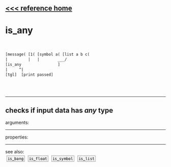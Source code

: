 [<<< reference home](ceammc_lib.md)
---

# is_any

```


[message( [1( [symbol a( [list a b c(
|         |   |        ___/
[is_any                ]
|     ^|
[tgl]  [print passed]

                
            
```
---
checks if input data has *any* type
---
arguments:


---
properties:


---
see also:<br>
[![is_bang](img/object_is_bang.png)](is_bang.md)
[![is_float](img/object_is_float.png)](is_float.md)
[![is_symbol](img/object_is_symbol.png)](is_symbol.md)
[![is_list](img/object_is_list.png)](is_list.md)

